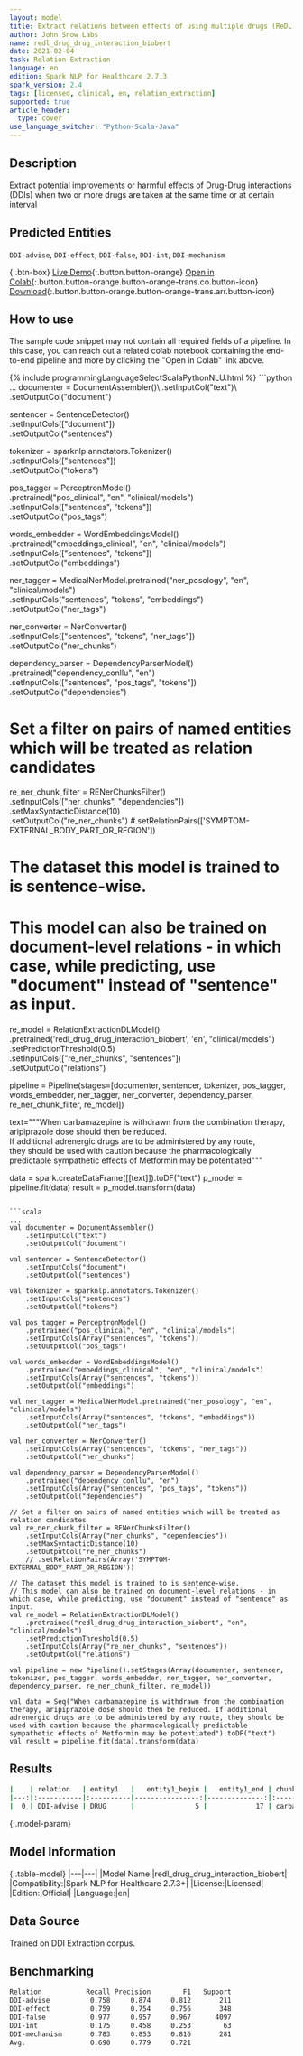 ```yaml
---
layout: model
title: Extract relations between effects of using multiple drugs (ReDL)
author: John Snow Labs
name: redl_drug_drug_interaction_biobert
date: 2021-02-04
task: Relation Extraction
language: en
edition: Spark NLP for Healthcare 2.7.3
spark_version: 2.4
tags: [licensed, clinical, en, relation_extraction]
supported: true
article_header:
  type: cover
use_language_switcher: "Python-Scala-Java"
---
```


## Description

Extract potential improvements or harmful effects of Drug-Drug interactions (DDIs) when two or more drugs are taken at the same time or at certain interval

## Predicted Entities

`DDI-advise`, `DDI-effect`, `DDI-false`, `DDI-int`, `DDI-mechanism`

{:.btn-box}
[Live Demo](https://demo.johnsnowlabs.com/healthcare/RE_DRUG_DRUG_INT/){:.button.button-orange}
[Open in Colab](https://colab.research.google.com/github/JohnSnowLabs/spark-nlp-workshop/blob/master/tutorials/Certification_Trainings/Healthcare/10.Clinical_Relation_Extraction.ipynb){:.button.button-orange.button-orange-trans.co.button-icon}
[Download](https://s3.amazonaws.com/auxdata.johnsnowlabs.com/clinical/models/redl_drug_drug_interaction_biobert_en_2.7.3_2.4_1612441748775.zip){:.button.button-orange.button-orange-trans.arr.button-icon}

## How to use

The sample code snippet may not contain all required fields of a pipeline. In this case, you can reach out a related colab notebook containing the end-to-end pipeline and more by clicking the "Open in Colab" link above.




<div class="tabs-box" markdown="1">
{% include programmingLanguageSelectScalaPythonNLU.html %}
```python
...
documenter = DocumentAssembler()\
    .setInputCol("text")\
    .setOutputCol("document")

sentencer = SentenceDetector()\
    .setInputCols(["document"])\
    .setOutputCol("sentences")

tokenizer = sparknlp.annotators.Tokenizer()\
    .setInputCols(["sentences"])\
    .setOutputCol("tokens")

pos_tagger = PerceptronModel()\
    .pretrained("pos_clinical", "en", "clinical/models") \
    .setInputCols(["sentences", "tokens"])\
    .setOutputCol("pos_tags")

words_embedder = WordEmbeddingsModel() \
    .pretrained("embeddings_clinical", "en", "clinical/models") \
    .setInputCols(["sentences", "tokens"]) \
    .setOutputCol("embeddings")

ner_tagger = MedicalNerModel.pretrained("ner_posology", "en", "clinical/models")\
    .setInputCols("sentences", "tokens", "embeddings")\
    .setOutputCol("ner_tags") 

ner_converter = NerConverter() \
    .setInputCols(["sentences", "tokens", "ner_tags"]) \
    .setOutputCol("ner_chunks")

dependency_parser = DependencyParserModel() \
    .pretrained("dependency_conllu", "en") \
    .setInputCols(["sentences", "pos_tags", "tokens"]) \
    .setOutputCol("dependencies")

# Set a filter on pairs of named entities which will be treated as relation candidates
re_ner_chunk_filter = RENerChunksFilter() \
    .setInputCols(["ner_chunks", "dependencies"])\
    .setMaxSyntacticDistance(10)\
    .setOutputCol("re_ner_chunks")
    #.setRelationPairs(['SYMPTOM-EXTERNAL_BODY_PART_OR_REGION'])

# The dataset this model is trained to is sentence-wise. 
# This model can also be trained on document-level relations - in which case, while predicting, use "document" instead of "sentence" as input.
re_model = RelationExtractionDLModel()\
    .pretrained('redl_drug_drug_interaction_biobert', 'en', "clinical/models") \
    .setPredictionThreshold(0.5)\
    .setInputCols(["re_ner_chunks", "sentences"]) \
    .setOutputCol("relations")

pipeline = Pipeline(stages=[documenter, sentencer, tokenizer, pos_tagger, words_embedder, ner_tagger, ner_converter, dependency_parser, re_ner_chunk_filter, re_model])

text="""When carbamazepine is withdrawn from the combination therapy, aripiprazole dose should then be reduced. \
If additional adrenergic drugs are to be administered by any route, \
they should be used with caution because the pharmacologically predictable sympathetic effects of Metformin may be potentiated"""

data = spark.createDataFrame([[text]]).toDF("text")
p_model = pipeline.fit(data)
result = p_model.transform(data)
```

```scala
...
val documenter = DocumentAssembler() 
    .setInputCol("text") 
    .setOutputCol("document")

val sentencer = SentenceDetector()
    .setInputCols("document")
    .setOutputCol("sentences")

val tokenizer = sparknlp.annotators.Tokenizer()
    .setInputCols("sentences")
    .setOutputCol("tokens")

val pos_tagger = PerceptronModel()
    .pretrained("pos_clinical", "en", "clinical/models") 
    .setInputCols(Array("sentences", "tokens"))
    .setOutputCol("pos_tags")

val words_embedder = WordEmbeddingsModel()
    .pretrained("embeddings_clinical", "en", "clinical/models")
    .setInputCols(Array("sentences", "tokens"))
    .setOutputCol("embeddings")

val ner_tagger = MedicalNerModel.pretrained("ner_posology", "en", "clinical/models")
    .setInputCols(Array("sentences", "tokens", "embeddings"))
    .setOutputCol("ner_tags") 

val ner_converter = NerConverter()
    .setInputCols(Array("sentences", "tokens", "ner_tags"))
    .setOutputCol("ner_chunks")

val dependency_parser = DependencyParserModel()
    .pretrained("dependency_conllu", "en")
    .setInputCols(Array("sentences", "pos_tags", "tokens"))
    .setOutputCol("dependencies")

// Set a filter on pairs of named entities which will be treated as relation candidates
val re_ner_chunk_filter = RENerChunksFilter()
    .setInputCols(Array("ner_chunks", "dependencies"))
    .setMaxSyntacticDistance(10)
    .setOutputCol("re_ner_chunks")
    // .setRelationPairs(Array('SYMPTOM-EXTERNAL_BODY_PART_OR_REGION'))

// The dataset this model is trained to is sentence-wise. 
// This model can also be trained on document-level relations - in which case, while predicting, use "document" instead of "sentence" as input.
val re_model = RelationExtractionDLModel()
    .pretrained("redl_drug_drug_interaction_biobert", "en", "clinical/models")
    .setPredictionThreshold(0.5)
    .setInputCols(Array("re_ner_chunks", "sentences"))
    .setOutputCol("relations")

val pipeline = new Pipeline().setStages(Array(documenter, sentencer, tokenizer, pos_tagger, words_embedder, ner_tagger, ner_converter, dependency_parser, re_ner_chunk_filter, re_model))

val data = Seq("When carbamazepine is withdrawn from the combination therapy, aripiprazole dose should then be reduced. If additional adrenergic drugs are to be administered by any route, they should be used with caution because the pharmacologically predictable sympathetic effects of Metformin may be potentiated").toDF("text")
val result = pipeline.fit(data).transform(data)
```

</div>

## Results

```bash
|    | relation   | entity1   |   entity1_begin |   entity1_end | chunk1        | entity2   |   entity2_begin |   entity2_end | chunk2       |   confidence |
|---:|:-----------|:----------|----------------:|--------------:|:--------------|:----------|----------------:|--------------:|:-------------|-------------:|
|  0 | DDI-advise | DRUG      |               5 |            17 | carbamazepine | DRUG      |              62 |            73 | aripiprazole |      0.99238 |

```

{:.model-param}
## Model Information

{:.table-model}
|---|---|
|Model Name:|redl_drug_drug_interaction_biobert|
|Compatibility:|Spark NLP for Healthcare 2.7.3+|
|License:|Licensed|
|Edition:|Official|
|Language:|en|

## Data Source

Trained on DDI Extraction corpus.

## Benchmarking

```bash
Relation           Recall Precision        F1   Support
DDI-advise          0.758     0.874     0.812       211
DDI-effect          0.759     0.754     0.756       348
DDI-false           0.977     0.957     0.967      4097
DDI-int             0.175     0.458     0.253        63
DDI-mechanism       0.783     0.853     0.816       281
Avg.                0.690     0.779     0.721
```